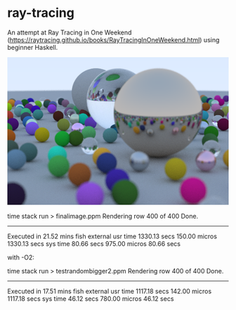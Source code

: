 # ray-tracing
An attempt at Ray Tracing in One Weekend (https://raytracing.github.io/books/RayTracingInOneWeekend.html) using beginner Haskell.

![Final image](./finalimage.png)

   time stack run > finalimage.ppm
   Rendering row 400 of 400
   Done.
   ________________________________________________________
   Executed in   21.52 mins   fish           external
      usr time  1330.13 secs  150.00 micros  1330.13 secs
      sys time   80.66 secs  975.00 micros   80.66 secs

with -O2:

   time stack run > testrandombigger2.ppm
   Rendering row 400 of 400
   Done.
   ________________________________________________________
   Executed in   17.51 mins   fish           external
      usr time  1117.18 secs  142.00 micros  1117.18 secs
      sys time   46.12 secs  780.00 micros   46.12 secs
